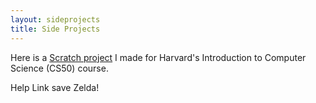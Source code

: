 ```yaml
---
layout: sideprojects
title: Side Projects
---
```


Here is a [Scratch project](https://scratch.mit.edu/projects/523471870) I made for Harvard's Introduction to Computer Science (CS50) course.

Help Link save Zelda!
